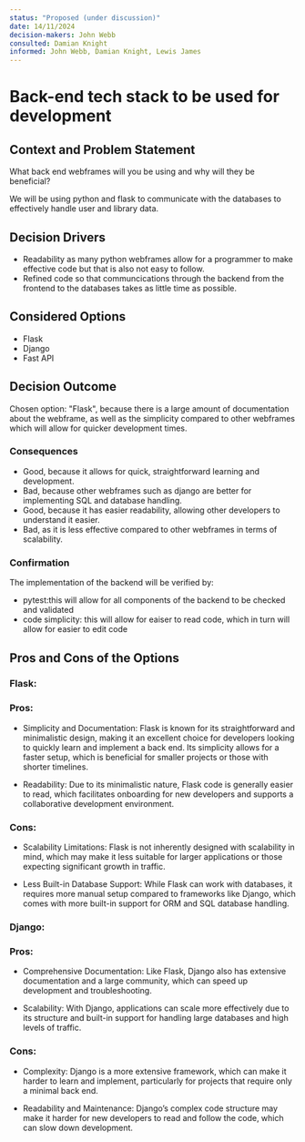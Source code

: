 ```yaml
---
status: "Proposed (under discussion)"
date: 14/11/2024
decision-makers: John Webb
consulted: Damian Knight
informed: John Webb, Damian Knight, Lewis James
---
```


# Back-end tech stack to be used for development

## Context and Problem Statement

What back end webframes will you be using and why will they be beneficial?

We will be using python and flask to communicate with the databases to effectively handle user and library data.

## Decision Drivers

* Readability as many python webframes allow for a programmer to make effective code but that is also not easy to follow.
* Refined code so that communcications through the backend from the frontend to the databases takes as little time as possible.

## Considered Options

* Flask
* Django
* Fast API

## Decision Outcome

Chosen option: "Flask", because there is a large amount of documentation about the webframe, as well as the simplicity compared to other webframes which will allow for quicker development times.

### Consequences

* Good, because it allows for quick, straightforward learning and development.
* Bad, because other webframes such as django are better for implementing SQL and database handling.
* Good, because it has easier readability, allowing other developers to understand it easier.
* Bad, as it is less effective compared to other webframes in terms of scalability.

### Confirmation

The implementation of the backend will be verified by:

* pytest:this will allow for all components of the backend to be checked and validated
* code simplicity: this will allow for eaiser to read code, which in turn will allow for easier to edit code

## Pros and Cons of the Options

### Flask:

### Pros:

* Simplicity and Documentation: Flask is known for its straightforward and minimalistic design, making it an excellent choice for developers looking to quickly learn and implement a back end. Its simplicity allows for a faster setup, which is beneficial for smaller projects or those with shorter timelines.

* Readability: Due to its minimalistic nature, Flask code is generally easier to read, which facilitates onboarding for new developers and supports a collaborative development environment.

### Cons:

* Scalability Limitations: Flask is not inherently designed with scalability in mind, which may make it less suitable for larger applications or those expecting significant growth in traffic.

* Less Built-in Database Support: While Flask can work with databases, it requires more manual setup compared to frameworks like Django, which comes with more built-in support for ORM and SQL database handling.


### Django:

### Pros:

* Comprehensive Documentation: Like Flask, Django also has extensive documentation and a large community, which can speed up development and troubleshooting.

* Scalability: With Django, applications can scale more effectively due to its structure and built-in support for handling large databases and high levels of traffic.

### Cons:

* Complexity: Django is a more extensive framework, which can make it harder to learn and implement, particularly for projects that require only a minimal back end.

* Readability and Maintenance: Django’s complex code structure may make it harder for new developers to read and follow the code, which can slow down development.
